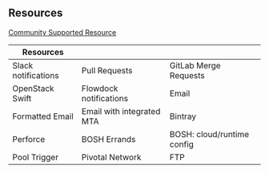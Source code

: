 ## Resources
[Community Supported Resource](http://concourse.ci/resource-types.html)

| Resources            |               |                       |
|----------------------|---------------|-----------------------|
| Slack notifications | Pull Requests | GitLab Merge Requests |
| OpenStack Swift | Flowdock notifications | Email |
| Formatted Email |Email with integrated MTA |Bintray |
| Perforce | BOSH Errands | BOSH: cloud/runtime config |
| Pool Trigger |Pivotal Network | FTP |
